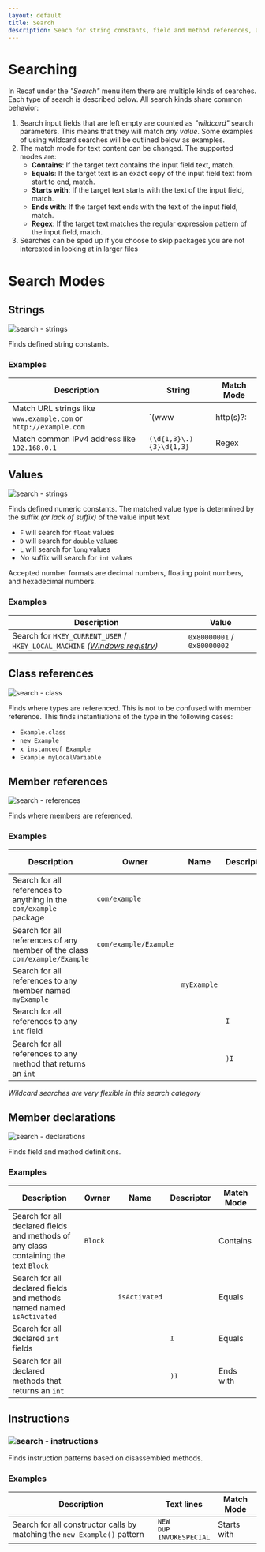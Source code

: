 ```yaml
---
layout: default
title: Search
description: Seach for string constants, field and method references, and more
---
```


# Searching

In Recaf under the _"Search"_ menu item there are multiple kinds of searches. Each type of search is described below. All search kinds share common behavior:

1. Search input fields that are left empty are counted as _"wildcard"_ search parameters. This means that they will match _any value_. Some examples of using wildcard searches will be outlined below as examples.
2. The match mode for text content can be changed. The supported modes are:
    - **Contains**: If the target text contains the input field text, match.
    - **Equals**:  If the target text is an exact copy of the input field text from start to end, match.
    - **Starts with**: If the target text starts with the text of the input field, match.
    - **Ends with**: If the target text ends with the text of the input field, match.
    - **Regex**: If the target text matches the regular expression pattern of the input field, match. 
3. Searches can be sped up if you choose to skip packages you are not interested in looking at in larger files

# Search Modes

## Strings

![search - strings](img/search-string.png?center)

Finds defined string constants.

### Examples

| Description                                                  | String                            | Match Mode |
| ------------------------------------------------------------ | --------------------------------- | ---------- |
| Match URL strings like `www.example.com` or `http://example.com` | `(www|http(s)?:|ftp:)+[^\s]+[\w]` | Regex      |
| Match common IPv4 address like `192.168.0.1`                 | `(\d{1,3}\.){3}\d{1,3}`           | Regex      |

## Values

![search - strings](img/search-value.png?center)

Finds defined numeric constants. The matched value type is determined by the suffix _(or lack of suffix)_ of the value input text

- `F` will search for `float` values
- `D` will search for `double` values
- `L` will search for `long` values
- No suffix will search for `int` values

Accepted number formats are decimal numbers, floating point numbers, and hexadecimal numbers.

### Examples

| Description                                                  | Value                       |
| ------------------------------------------------------------ | --------------------------- |
| Search for `HKEY_CURRENT_USER` / `HKEY_LOCAL_MACHINE` _([Windows registry](https://stackoverflow.com/questions/62289/read-write-to-windows-registry-using-java))_ | `0x80000001` / `0x80000002` |

## Class references

![search - class](img/search-class.png?center)

Finds where types are referenced. This is not to be confused with member reference. This finds instantiations of the type in the following cases:

- `Example.class`
- `new Example` 
- `x instanceof Example`
- `Example myLocalVariable`

## Member references

![search - references](img/search-member-reference.png?center)

Finds where members are referenced. 

### Examples

| Description                                                  | Owner                 | Name        | Descriptor | Match Mode  |
| ------------------------------------------------------------ | --------------------- | ----------- | ---------- | ----------- |
| Search for all references to anything in the `com/example` package | `com/example`         |             |            | Starts with |
| Search for all references of any member of the class `com/example/Example` | `com/example/Example` |             |            | Equals      |
| Search for all references to any member named `myExample`    |                       | `myExample` |            | Equals      |
| Search for all references to any `int` field                 |                       |             | `I`        | Equals      |
| Search for all references to any method that returns an `int` |                       |             | `)I`       | Ends with   |

*Wildcard searches are very flexible in this search category*

## Member declarations

![search - declarations](img/search-member-declaration.png?center)

Finds field and method definitions.

### Examples

| Description                                                  | Owner   | Name          | Descriptor | Match Mode |
| ------------------------------------------------------------ | ------- | ------------- | ---------- | ---------- |
| Search for all declared fields and methods of any class containing the text `Block` | `Block` |               |            | Contains   |
| Search for all declared fields and methods named named `isActivated` |         | `isActivated` |            | Equals     |
| Search for all declared `int` fields                         |         |               | `I`        | Equals     |
| Search for all declared methods that returns an `int`        |         |               | `)I`       | Ends with  |

## Instructions

### ![search - instructions](img/search-instructions.png?center)

Finds instruction patterns based on disassembled methods.

### Examples

| Description                                                  | Text lines                            | Match Mode  |
| ------------------------------------------------------------ | ------------------------------------- | ----------- |
| Search for all constructor calls by matching the `new Example()` pattern | `NEW`<br />`DUP`<br />`INVOKESPECIAL` | Starts with |
